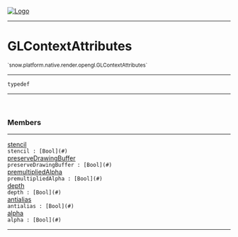 
[![Logo](../../../../../../images/logo.png)](../../../../../../api/index.html)

---



<h1>GLContextAttributes</h1>
<small>`snow.platform.native.render.opengl.GLContextAttributes`</small>



---

`typedef`

---

&nbsp;
&nbsp;



<h3>Members</h3> <hr/><span class="member apipage">
                <a name="stencil"><a class="lift" href="#stencil">stencil</a></a><div class="clear"></div><code class="signature apipage">stencil : [Bool](#)</code><br/></span>
            <span class="small_desc_flat"></span><span class="member apipage">
                <a name="preserveDrawingBuffer"><a class="lift" href="#preserveDrawingBuffer">preserveDrawingBuffer</a></a><div class="clear"></div><code class="signature apipage">preserveDrawingBuffer : [Bool](#)</code><br/></span>
            <span class="small_desc_flat"></span><span class="member apipage">
                <a name="premultipliedAlpha"><a class="lift" href="#premultipliedAlpha">premultipliedAlpha</a></a><div class="clear"></div><code class="signature apipage">premultipliedAlpha : [Bool](#)</code><br/></span>
            <span class="small_desc_flat"></span><span class="member apipage">
                <a name="depth"><a class="lift" href="#depth">depth</a></a><div class="clear"></div><code class="signature apipage">depth : [Bool](#)</code><br/></span>
            <span class="small_desc_flat"></span><span class="member apipage">
                <a name="antialias"><a class="lift" href="#antialias">antialias</a></a><div class="clear"></div><code class="signature apipage">antialias : [Bool](#)</code><br/></span>
            <span class="small_desc_flat"></span><span class="member apipage">
                <a name="alpha"><a class="lift" href="#alpha">alpha</a></a><div class="clear"></div><code class="signature apipage">alpha : [Bool](#)</code><br/></span>
            <span class="small_desc_flat"></span>







---

&nbsp;
&nbsp;
&nbsp;
&nbsp;